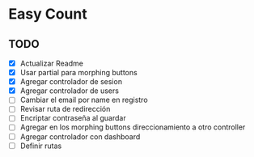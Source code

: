 # Easy Count #

## TODO ##

- [x] Actualizar Readme
- [x] Usar partial para morphing buttons
- [x] Agregar controlador de sesion
- [x] Agregar controlador de users
- [ ] Cambiar el email por name en registro
- [ ] Revisar ruta de redirección
- [ ] Encriptar contraseña al guardar
- [ ] Agregar en los morphing buttons direccionamiento a otro controller
- [ ] Agregar controlador con dashboard
- [ ] Definir rutas